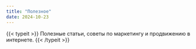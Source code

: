 ```yaml
---
title: "Полезное"
date: 2024-10-23
---
```


{{< typeit >}}
Полезные статьи, советы по маркетингу и продвижению в интернете.
{{< /typeit >}}